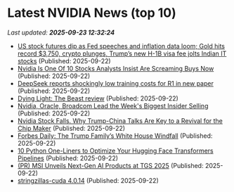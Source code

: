# Latest NVIDIA News (top 10)
_Last updated: **2025-09-23 12:32:24**_

- [US stock futures dip as Fed speeches and inflation data loom; Gold hits record $3,750, crypto plunges, Trump’s new H-1B visa fee jolts Indian IT stocks](https://economictimes.indiatimes.com/news/international/us/us-stock-futures-dip-as-fed-speeches-and-inflation-data-loom-gold-hits-record-3750-crypto-plunges-trumps-new-h-1b-visa-fee-jolts-indian-it-stocks/articleshow/124048584.cms) (Published: 2025-09-22)
- [Nvidia Is One Of 10 Stocks Analysts Insist Are Screaming Buys Now](https://biztoc.com/x/f2909d2f99c70c15) (Published: 2025-09-22)
- [DeepSeek reports shockingly low training costs for R1 in new paper](https://www.zdnet.com/article/deepseek-reports-shockingly-low-training-costs-for-r1-in-new-paper/) (Published: 2025-09-22)
- [Dying Light: The Beast review](https://www.rockpapershotgun.com/dying-light-the-beast-review) (Published: 2025-09-22)
- [Nvidia, Oracle, Broadcom Lead the Week's Biggest Insider Selling](https://finance.yahoo.com/news/nvidia-oracle-broadcom-lead-weeks-122152078.html) (Published: 2025-09-22)
- [Nvidia Stock Falls. Why Trump-China Talks Are Key to a Revival for the Chip Maker](https://biztoc.com/x/af38fc3c235d69c8) (Published: 2025-09-22)
- [Forbes Daily: The Trump Family’s White House Windfall](https://www.forbes.com/sites/daniellechemtob/2025/09/22/forbes-daily-the-trump-familys-white-house-windfall/) (Published: 2025-09-22)
- [10 Python One-Liners to Optimize Your Hugging Face Transformers Pipelines](https://www.kdnuggets.com/10-python-one-liners-to-optimize-your-hugging-face-transformers-pipelines) (Published: 2025-09-22)
- [(PR) MSI Unveils Next-Gen AI Products at TGS 2025](https://www.techpowerup.com/341217/msi-unveils-next-gen-ai-products-at-tgs-2025) (Published: 2025-09-22)
- [stringzillas-cuda 4.0.14](https://pypi.org/project/stringzillas-cuda/4.0.14/) (Published: 2025-09-22)
